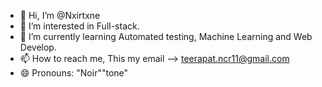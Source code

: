 - 👋 Hi, I’m @Nxirtxne
- 👀 I’m interested in Full-stack. 
- 🌱 I’m currently learning Automated testing, Machine Learning and Web Develop.
- 📫 How to reach me, This my email --> teerapat.ncr11@gmail.com
- 😄 Pronouns: "Noir""tone"

